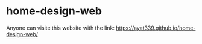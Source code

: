 # home-design-web
Anyone can visite this website with the link: https://ayat339.github.io/home-design-web/
